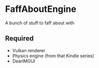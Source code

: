 # FaffAboutEngine
A bunch of stuff to faff about with

## Required

* Vulkan renderer
* Physics engine (from that Kindle series)
* DearIMGUI
